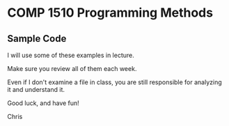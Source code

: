# COMP 1510 Programming Methods
## Sample Code
I will use some of these examples in lecture.

Make sure you review all of them each week.

Even if I don't examine a file in class, you are still responsible for analyzing it and understand it.

Good luck, and have fun!

Chris
